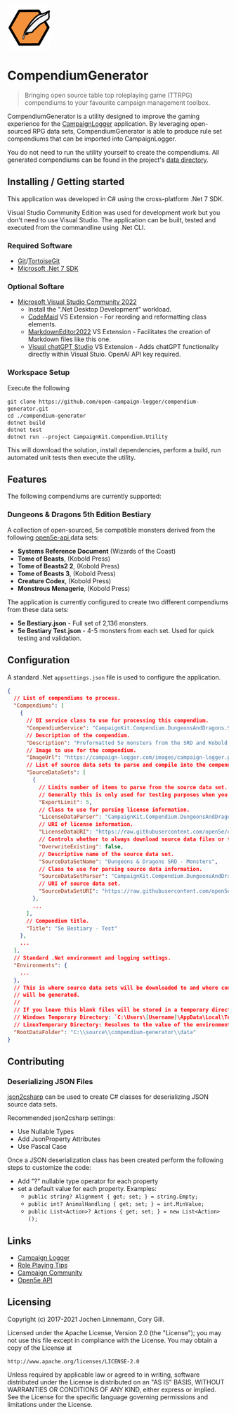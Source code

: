 ![CampaignGenerator](doc/Logo.png)
# CompendiumGenerator
> Bringing open source table top roleplaying game (TTRPG) compendiums to your favourite campaign management toolbox.

CompendiumGenerator is a utility designed to improve the gaming experience for the [CampaignLogger](https://campaign-logger.com/) application.  By leveraging open-sourced RPG data sets, CompendiumGenerator is able to produce rule set compendiums that can be imported into CampaignLogger.

You do not need to run the utility yourself to create the compendiums.  All generated compendiums can be found in the project's [data directory]("https://github.com/open-campaign-logger/compendium-generator/tree/main/data").

## Installing / Getting started

This application was developed in C# using the cross-platform .Net 7 SDK.

Visual Studio Community Edition was used for development work but you don't need to use Visual Studio.  The application can be built, tested and executed from the commandline using .Net CLI.

### Required Software
* [Git](https://git-scm.com/download/win)/[TortoiseGit](https://tortoisegit.org/)
* [Microsoft .Net 7 SDK](https://dotnet.microsoft.com/en-us/download/dotnet/7.0)

### Optional Softare
* [Microsoft Visual Studio Community 2022](https://visualstudio.microsoft.com/vs/community/)
	* Install the ".Net Desktop Development" workload.
    * [CodeMaid](https://www.codemaid.net/) VS Extension - For reording and reformatting class elements.
    * [MarkdownEditor2022](https://github.com/MadsKristensen/MarkdownEditor2022) VS Extension - Facilitates the creation of Markdown files like this one.
    * [Visual chatGPT Studio](https://marketplace.visualstudio.com/items?itemName=jefferson-pires.VisualChatGPTStudio) VS Extension - Adds chatGPT functionality directly within Visual Stuio.  OpenAI API key required.

### Workspace Setup
Execute the following
``` shell
git clone https://github.com/open-campaign-logger/compendium-generator.git
cd ./compendium-generator
dotnet build
dotnet test
dotnet run --project CampaignKit.Compendium.Utility
```

This will download the solution, install dependencies, perform a build, run automated unit tests then execute the utility.

## Features

The following compendiums are currently supported:

### Dungeons & Dragons 5th Edition Bestiary
A collection of open-sourced, 5e compatible monsters derived from the following [open5e-api ](https://github.com/open5e/open5e-api) data sets:
* **Systems Reference Document** (Wizards of the Coast)
* **Tome of Beasts**, (Kobold Press)
* **Tome of Beasts2 2**, (Kobold Press)
* **Tome of Beasts 3**, (Kobold Press)
* **Creature Codex**, (Kobold Press)
* **Monstrous Menagerie**, (Kobold Press)

The application is currently configured to create two different compendiums from these data sets:
* **5e Bestiary.json** - Full set of 2,136 monsters.
* **5e Bestiary Test.json** - 4-5 monsters from each set.  Used for quick testing and validation.

## Configuration

A standard .Net `appsettings.json` file is used to configure the application.

```json
{
  // List of compendiums to process.
  "Compendiums": [
    {
      // DI service class to use for processing this compendium.
      "CompendiumService": "CampaignKit.Compendium.DungeonsAndDragons.Services.DefaultDungeonsAndDragonsCompendiumService_5e",
      // Description of the compendium.
      "Description": "Preformatted 5e monsters from the SRD and Kobold Press.",
      // Image to use for the compendium.
      "ImageUrl": "https://campaign-logger.com/images/campaign-logger.png",
      // List of source data sets to parse and compile into the compendium.
      "SourceDataSets": [
        {
          // Limits number of items to parse from the source data set.
          // Generally this is only used for testing purposes when you only want a limited number of items to include in the compendium.
          "ExportLimit": 5,
          // Class to use for parsing license information.
          "LicenseDataParser": "CampaignKit.Compendium.DungeonsAndDragons.Common.License",
          // URI of license information.
          "LicenseDataURI": "https://raw.githubusercontent.com/open5e/open5e-api/main/data/WOTC_5e_SRD_v5.1/document.json",
          // Controls whether to always download source data files or to only download once.
          "OverwriteExisting": false,
          // Descriptive name of the source data set.
          "SourceDataSetName": "Dungeons & Dragons SRD - Monsters",
          // Class to use for parsing source data information.
          "SourceDataSetParser": "CampaignKit.Compendium.DungeonsAndDragons.SRD.SRDCreature",
          // URI of source data set.
          "SourceDataSetURI": "https://raw.githubusercontent.com/open5e/open5e-api/main/data/WOTC_5e_SRD_v5.1/monsters.json"
        },
		...
      ],
      // Compendium title.
      "Title": "5e Bestiary - Test"
    },
    ...
  ],
  // Standard .Net environment and logging settings.
  "Environments": {
    ...
  },
  // This is where source data sets will be downloaded to and where compendiums
  // will be generated.  
  // 
  // If you leave this blank files will be stored in a temporary directory.
  // Windows Temporary Directory: `C:\Users\[Username]\AppData\Local\Temp`
  // LinuxTemporary Directory: Resolves to the value of the environment variable `TMPDIR`, which is usually set to `/tmp`.
  "RootDataFolder": "C:\\source\\compendium-generator\\data"
}
```

## Contributing

### Deserializing JSON Files

[json2csharp](https://json2csharp.com/) can be used to create C# classes for deserializing JSON source data sets.

Recommended json2csharp settings:
* Use Nullable Types
* Add JsonProperty Attributes
* Use Pascal Case

Once a JSON deserialization class has been created perform the following steps to customize the code:
* Add "?" nullable type operator for each property
* set a default value for each property.  Examples:
   * `public string? Alignment { get; set; } = string.Empty;`
   * `public int? AnimalHandling { get; set; } = int.MinValue;`
   * `public List<Action>? Actions { get; set; } = new List<Action>();`

## Links

* [Campaign Logger](https://campaign-logger.com/)
* [Role Playing Tips](https://www.roleplayingtips.com/)
* [Campaign Community](https://campaign-community.com/)
* [Open5e API](https://github.com/open5e/open5e-api)

## Licensing

Copyright (c) 2017-2021 Jochen Linnemann, Cory Gill.

Licensed under the Apache License, Version 2.0 (the "License");
you may not use this file except in compliance with the License.
You may obtain a copy of the License at

    http://www.apache.org/licenses/LICENSE-2.0

Unless required by applicable law or agreed to in writing, software
distributed under the License is distributed on an "AS IS" BASIS,
WITHOUT WARRANTIES OR CONDITIONS OF ANY KIND, either express or implied.
See the License for the specific language governing permissions and
limitations under the License.



